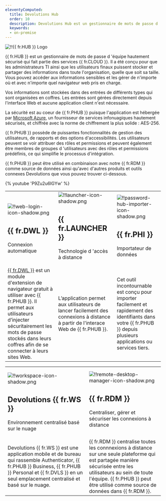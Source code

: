 ```yaml
---
eleventyComputed:
  title: Devolutions Hub
  order: 10
  description: Devolutions Hub est un gestionnaire de mots de passe d 'équipe hautement sécurisé qui fait partie des services {{ fr.CLOUD }}. Il a été conçu pour que les administrateurs TI ainsi que les utilisateurs finaux puissent stocker et partager des informations dans toute l'organisation, quelle que soit sa taille.
  keywords:
  - on-premise
---
```


![!!{{ fr.HUB }} Logo](https://webdevolutions.blob.core.windows.net/images/projects/devolutions-hub/devolutions-hub-color-shadow.svg)

{{ fr.HUB }} est un gestionnaire de mots de passe d 'équipe hautement sécurisé qui fait partie des services {{ fr.CLOUD }}. Il a été conçu pour que les administrateurs TI ainsi que les utilisateurs finaux puissent stocker et partager des informations dans toute l'organisation, quelle que soit sa taille. Vous pouvez accéder aux informations sensibles et les gérer de n'importe où et avec n'importe quel navigateur web pris en charge.  

Vos informations sont stockées dans des entrées de différents types qui sont organisées en coffres. Les entrées sont gérées directement depuis l'interface Web et aucune application client n'est nécessaire.  

La sécurité est au coeur de {{ fr.PHUB }} puisque l'application est hébergée par [Microsoft Azure](/fr/kb/password-hub/knowledge-base/hosting-region-password-hub/), un fournisseur de services infonuagiques hautement sécurisés, et chiffrée avec la norme de chiffrement la plus solide : AES-256.  

{{ fr.PHUB }} possède de puissantes fonctionnalités de gestion des utilisateurs, de rapports et des options d'accessibilités. Les utilisateurs peuvent se voir attribuer des rôles et permissions et peuvent également être membres de groupes d 'utilisateurs avec des rôles et permissions prédéfinis, ce qui simplifie le processus d'intégration.  

{{ fr.PHUB }} peut être utilisé en combinaison avec notre {{ fr.RDM }} comme source de données ainsi qu'avec d'autres produits et outils connexes Devolutions que vous pouvez trouver ci-dessous.  

{% youtube 'P9Zu2u6IGYw' %}  

<table>
	<tr>
		<td>

![!!web-login-icon-shadow.png](https://webdevolutions.azureedge.net/docs/fr/hub/Icons/web-login-icon-shadow.png)  

## {{ fr.DWL }}  

Connexion automatique 
		</td>
		<td>
![!!launcher-icon-shadow.png](https://webdevolutions.azureedge.net/docs/fr/hub/Icons/launcher-icon-shadow.png)  

## {{ fr.LAUNCHER }}  

Technologie d 'accès à distance  
		</td>
		<td>
![!!password-hub-importer-icon-shadow.png](https://webdevolutions.azureedge.net/docs/fr/hub/Icons/password-hub-importer-icon-shadow.png)  

## {{ fr.PHI }}  

Importateur de données  
		</td>
	</tr>
	<tr>
		<td>
[{{ fr.DWL }}](/fr/hub/dwl/overview/) est un module d'extension de navigateur gratuit à utiliser avec {{ fr.PHUB }}. Il permet aux utilisateurs d’injecter sécuritairement les mots de passe stockés dans leurs coffres afin de se connecter à leurs sites Web. 
		</td>
		<td>
L’application permet aux utilisateurs de lancer facilement des connexions à distance à partir de l'interace Web de {{ fr.PHUB }}. 
		</td>
		<td>
Cet outil incontournable est conçu pour importer facilement et rapidement des identifiants dans votre {{ fr.PHUB }} depuis plusieurs applications ou services tiers. 
		</td>
	</tr>
</table>


<table>
	<tr>
		<td>

![!!workspace-icon-shadow.png](https://webdevolutions.azureedge.net/docs/fr/hub/Icons/workspace-icon-shadow.png)  

## Devolutions {{ fr.WS }}  

Environnement centralisé basé sur le nuage  
		</td>
		<td>
![!!remote-desktop-manager-icon-shadow.png](https://webdevolutions.azureedge.net/docs/fr/hub/Icons/remote-desktop-manager-icon-shadow.png)  

## {{ fr.RDM }}  

Centraliser, gérer et sécuriser les connexions à distance  
		</td>
	</tr>
	<tr>
		<td>
Devolutions {{ fr.WS }} est une application mobile et de bureau qui rassemble Authenticator, {{ fr.PHUB }} Business, {{ fr.PHUB }} Personal et {{ fr.DVLS }} en un seul emplacement centralisé et basé sur le nuage.
		</td>
		<td>
{{ fr.RDM }} centralise toutes les connnexions à distance sur une seule plateforme qui est partagée manière sécurisée entre les utilisateurs au sein de toute l'équipe. {{ fr.PHUB }} peut être utilisé comme source de données dans {{ fr.RDM }}. 
		</td>
	</tr>
</table>


